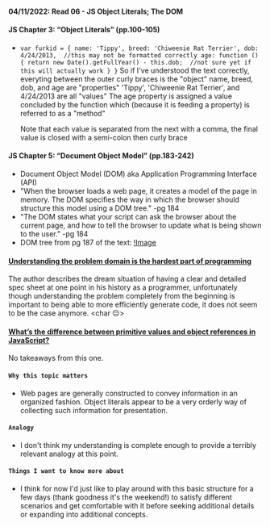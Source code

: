 #### 04/11/2022: Read 06 - JS Object Literals; The DOM

#### JS Chapter 3: “Object Literals” (pp.100-105)
* `var furkid = {
    name: 'Tippy',
    breed: 'Chiweenie Rat Terrier',
    dob: 4/24/2013,  //this may not be formatted correctly
    age: function () {
      return new Date().getFullYear() - this.dob;  //not sure yet if this will actually work
    }
}`
    So if I've understood the text correctly, everyting between the outer curly braces is the "object"
    name, breed, dob, and age are "properties"
    'Tippy', 'Chiweenie Rat Terrier', and 4/24/2013 are all "values"
    The age property is assigned a value concluded by the function which (because it is feeding a property) is referred to as a "method"

    Note that each value is separated from the next with a comma, the final value is closed with a semi-colon then curly brace

#### JS Chapter 5: “Document Object Model” (pp.183-242) 
* Document Object Model (DOM) aka Application Programming Interface (API)
* "When the browser loads a web page, it creates a model of the page in memory. The DOM specifies the way in which the browser should structure this model using a DOM tree." -pg 184
* "The DOM states what your script can ask the browser about the current page, and how to tell the browser to update what is being shown to the user." -pg 184
* DOM tree from pg 187 of the text:
[!Image](/img/Domtree.jpg)

#### [Understanding the problem domain is the hardest part of programming](http://simpleprogrammer.com/2013/07/15/understanding-the-problem-domain-is-the-hardest-part-of-programming)
The author describes the dream situation of having a clear and detailed spec sheet at one point in his history as a programmer, unfortunately though understanding the problem completely from the beginning is important to being able to more efficiently generate code, it does not seem to be the case anymore. <char &#128532;>

#### [What’s the difference between primitive values and object references in JavaScript?](https://betterprogramming.pub/intermediate-javascript-whats-the-difference-between-primitive-values-and-object-references-e863d70677b)
No takeaways from this one.

#### `Why this topic matters`
* Web pages are generally constructed to convey information in an organized fashion. Object literals appear to be a very orderly way of collecting such information for presentation.
    
#### `Analogy `
* I don't think my understanding is complete enough to provide a terribly relevant analogy at this point.
        
#### `Things I want to know more about`
* I think for now I'd just like to play around with this basic structure for a few days (thank goodness it's the weekend!) to satisfy different scenarios and get comfortable with it before seeking additional details or expanding into additional concepts.